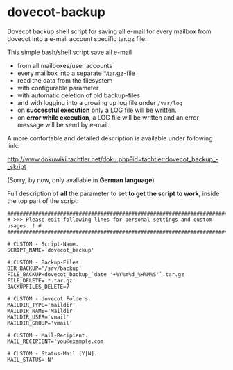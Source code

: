 # dovecot-backup
Dovecot backup shell script for saving all e-mail for every mailbox from dovecot into a e-mail account specific tar.gz file.

This simple bash/shell script save all e-mail
- from all mailboxes/user accounts
- every mailbox into a separate *.tar.gz-file
- read the data from the filesystem
- with configurable parameter
- with automatic deletion of old backup-files
- and with logging into a growing up log file under ``/var/log``
- on **successful execution** only a LOG file will be written.
- on **error while execution**, a LOG file will be written and an error message will be send by e-mail.

A more confortable and detailed description is available under following link:

http://www.dokuwiki.tachtler.net/doku.php?id=tachtler:dovecot_backup_-_skript

(Sorry, by now, only avaliable in **German language**)

Full description of **all** the parameter to set **to get the script to work**, inside the top part of the script:

```
##############################################################################
# >>> Please edit following lines for personal settings and custom usages. ! #
##############################################################################
 
# CUSTOM - Script-Name.
SCRIPT_NAME='dovecot_backup'
 
# CUSTOM - Backup-Files.
DIR_BACKUP='/srv/backup'
FILE_BACKUP=dovecot_backup_`date '+%Y%m%d_%H%M%S'`.tar.gz
FILE_DELETE='*.tar.gz'
BACKUPFILES_DELETE=7
 
# CUSTOM - dovecot Folders.
MAILDIR_TYPE='maildir'
MAILDIR_NAME='Maildir'
MAILDIR_USER='vmail'
MAILDIR_GROUP='vmail'
 
# CUSTOM - Mail-Recipient.
MAIL_RECIPIENT='you@example.com'
 
# CUSTOM - Status-Mail [Y|N].
MAIL_STATUS='N'
```
